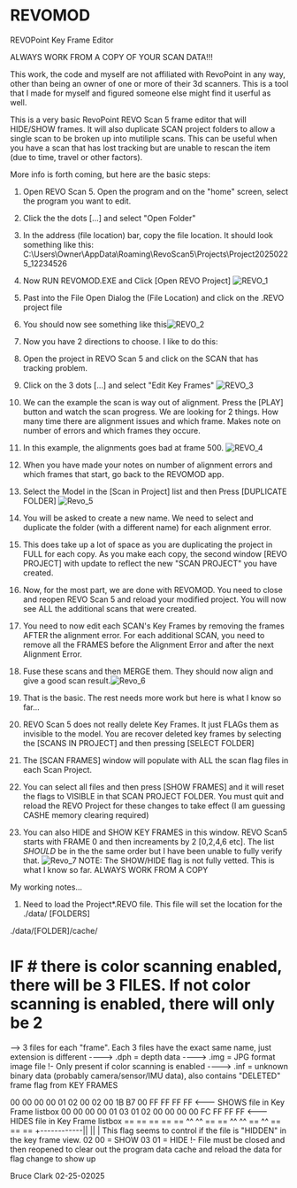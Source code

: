 # REVOMOD
REVOPoint Key Frame Editor

ALWAYS WORK FROM A COPY OF YOUR SCAN DATA!!!

This work, the code and myself are not affiliated with RevoPoint in any way, other than being an owner of one or more of their 3d scanners.  This is a tool that I made for myself and figured someone else might find it userful as well.

This is a very basic RevoPoint REVO Scan 5 frame editor that will HIDE/SHOW frames.  It will also duplicate SCAN project folders to allow a single scan to be broken up into mutiliple scans.
This can be useful when you have a scan that has lost tracking but are unable to rescan the item (due to time, travel or other factors).

More info is forth coming, but here are the basic steps:
1. Open REVO Scan 5.  Open the program and on the "home" screen, select the program you want to edit.
2. Click the the dots [...] and select "Open Folder"
3. In the address (file location) bar, copy the file location.  It should look something like this: C:\Users\Owner\AppData\Roaming\RevoScan5\Projects\Project20250225_12234526
4. Now RUN REVOMOD.EXE and Click [Open REVO Project] ![REVO_1](https://github.com/user-attachments/assets/5a7463ba-0345-4d48-8059-844315ef0e2b)
5. Past into the File Open Dialog the (File Location) and click on the .REVO project file
6. You should now see something like this![REVO_2](https://github.com/user-attachments/assets/53bf5138-e4f1-4908-b37d-e7f5f05a507f)
7. Now you have 2 directions to choose.  I like to do this:
8. Open the project in REVO Scan 5 and click on the SCAN that has tracking problem.
9. Click on the 3 dots [...] and select "Edit Key Frames" ![REVO_3](https://github.com/user-attachments/assets/aa958598-0d60-4560-9dd7-42358c4b6f13)
10. We can the example the scan is way out of alignment.  Press the [PLAY] button and watch the scan progress.  We are looking for 2 things.  How many time there are alignment issues and which frame.  Makes note on number of errors and which frames they occure.
11. In this example, the alignments goes bad at frame 500. ![REVO_4](https://github.com/user-attachments/assets/9c57cf1d-fcf0-4eed-b5f3-fd3b54e6cc90)
12. When you have made your notes on number of alignment errors and which frames that start, go back to the REVOMOD app.
13. Select the Model in the [Scan in Project] list and then Press [DUPLICATE FOLDER] ![Revo_5](https://github.com/user-attachments/assets/46c157d0-3171-4810-a3ef-63eec150a65e)
14. You will be asked to create a new name.  We need to select and duplicate the folder (with a different name) for each alignment error.
15. This does take up a lot of space as you are duplicating the project in FULL for each copy.  As you make each copy, the second window [REVO PROJECT] with update to reflect the new "SCAN PROJECT" you have created.
16. Now, for the most part, we are done with REVOMOD.  You need to close and reopen REVO Scan 5 and reload your modified project.  You will now see ALL the additional scans that were created.
17. You need to now edit each SCAN's Key Frames by removing the frames AFTER the alignment error.  For each additional SCAN, you need to remove all the FRAMES before the Alignment Error and after the next Alignment Error.
18. Fuse these scans and then MERGE them.  They should now align and give a good scan result.![Revo_6](https://github.com/user-attachments/assets/244a6699-727f-4e8e-b96b-750a06ab9254)

19. That is the basic.  The rest needs more work but here is what I know so far...
20. REVO Scan 5 does not really delete Key Frames.  It just FLAGs them as invisible to the model.  You are recover deleted key frames by selecting the [SCANS IN PROJECT] and then pressing [SELECT FOLDER]
21. The [SCAN FRAMES] window will populate with ALL the scan flag files in each Scan Project.
22. You can select all files and then press [SHOW FRAMES] and it will reset the flags to VISIBLE in that SCAN PROJECT FOLDER.  You must quit and reload the REVO Project for these changes to take effect (I am guessing CASHE memory clearing required)
23. You can also HIDE and SHOW KEY FRAMES in this window.  REVO Scan5 starts with FRAME 0 and then increaments by 2 [0,2,4,6 etc].  The list _SHOULD_ be in the the same order but I have been unable to fully verify that.
![Revo_7](https://github.com/user-attachments/assets/7d0fd302-127a-4b71-925d-529fc41ad2d7)
NOTE:  The SHOW/HIDE flag is not fully vetted.  This is what I know so far.  ALWAYS WORK FROM A COPY

My working notes...

1. Need to load the Project*.REVO file.  This file will set the location for the 
./data/ [FOLDERS]

./data/[FOLDER]/cache/

# IF # there is color scanning enabled, there will be 3 FILES.  If not color scanning is enabled, there will only be 2

--> 3 files for each "frame".  Each 3 files have the exact same name, just extension is different
----> .dph = depth data
----> .img = JPG format image file !- Only present if color scanning is enabled
----> .inf = unknown binary data (probably camera/sensor/IMU data), also contains "DELETED" frame flag from KEY FRAMES

00 00 00 00 01 02 00 02 00 1B B7 00 FF FF FF FF <--- SHOWS file in Key Frame listbox
00 00 00 00 01 03 01 02 00 00 00 00 FC FF FF FF <--- HIDES file in Key Frame listbox
== == == == == ^^ ^^ == == ^^ ^^ == ^^ == == ==
  +------------|| ||
  |
  This flag seems to control if the file is "HIDDEN" in the key frame view.
  02 00 = SHOW
  03 01 = HIDE
  !- File must be closed and then reopened to clear out the program data cache and reload the data for flag change to show up

Bruce Clark
02-25-02025
